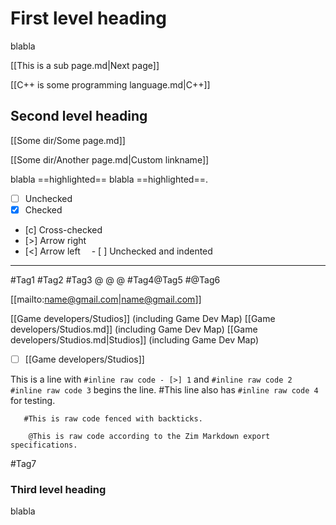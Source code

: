 # First level heading

blabla

[[This is a sub page.md|Next page]]

[[C++ is some programming language.md|C++]]

## Second level heading

[[Some dir/Some page.md]]

[[Some dir/Another page.md|Custom linkname]]

blabla ==highlighted== blabla ==highlighted==.

- [ ] Unchecked
- [x] Checked
- [c] Cross-checked
- [>] Arrow right
- [<] Arrow left
&emsp;- [ ] Unchecked and indented

---

#Tag1 #Tag2 #Tag3
@ @
@
#Tag4@Tag5
#@Tag6

[[mailto:name@gmail.com|name@gmail.com]]

[[Game developers/Studios]] (including Game Dev Map)
[[Game developers/Studios.md]] (including Game Dev Map)
[[Game developers/Studios.md|Studios]] (including Game Dev Map)
- [ ] [[Game developers/Studios]]

This is a line with `#inline raw code - [>] 1` and `#inline raw code 2`
`#inline raw code 3` begins the line.
#This line also has `#inline raw code 4` for testing.

```
   #This is raw code fenced with backticks.
```

```
	@This is raw code according to the Zim Markdown export specifications.
```
#Tag7

### Third level heading

blabla

